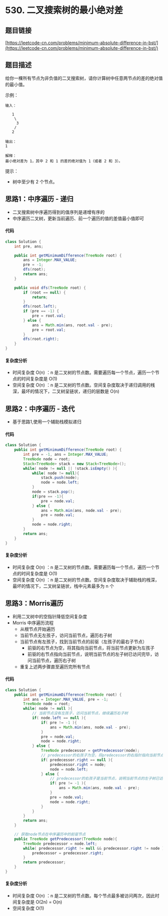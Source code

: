 # 530. 二叉搜索树的最小绝对差

## 题目链接
[https://leetcode-cn.com/problems/minimum-absolute-difference-in-bst/](https://leetcode-cn.com/problems/minimum-absolute-difference-in-bst/)

## 题目描述
给你一棵所有节点为非负值的二叉搜索树，请你计算树中任意两节点的差的绝对值的最小值。

示例：
```
输入：

   1
    \
     3
    /
   2

输出：
1

解释：
最小绝对差为 1，其中 2 和 1 的差的绝对值为 1（或者 2 和 3）。
```

提示：
- 树中至少有 2 个节点。

## 思路1：中序遍历 - 递归
 - 二叉搜索树中序遍历得到的值序列是递增有序的
 - 中序遍历二叉树，更新当前遍历、前一个遍历的值的差值最小值即可

#### 代码
```java
class Solution {
    int pre, ans;

    public int getMinimumDifference(TreeNode root) {
        ans = Integer.MAX_VALUE;
        pre = -1;
        dfs(root);
        return ans;
    }

    public void dfs(TreeNode root) {
        if (root == null) {
            return;
        }
        dfs(root.left);
        if (pre == -1) {
            pre = root.val;
        } else {
            ans = Math.min(ans, root.val - pre);
            pre = root.val;
        }
        dfs(root.right);
    }
}
```

#### 复杂度分析
 - 时间复杂度 O(n) ：n 是二叉树的节点数。需要遍历每一个节点，遍历一个节点的时间复杂度是 O(1)
 - 空间复杂度 O(n) ：n 是二叉树的节点数。空间复杂度取决于递归调用的桟深，最坏的情况下，二叉树呈链状，递归的层数是 O(n)

## 思路2：中序遍历 - 迭代
 - 基于思路1,使用一个辅助栈模拟递归

#### 代码
```java
class Solution {
    public int getMinimumDifference(TreeNode root) {
        int pre = -1, ans = Integer.MAX_VALUE;
        TreeNode node = root;
        Stack<TreeNode> stack = new Stack<TreeNode>();
        while( node != null || !stack.isEmpty() ){
            while( node != null){
                stack.push(node);
                node = node.left;
            }
            node = stack.pop();
            if(pre == -1){
                pre = node.val;
            } else {
                ans = Math.min(ans, node.val - pre);
                pre = node.val;
            }
            node = node.right;
        }
        return ans;
    }
}
```

#### 复杂度分析
 - 时间复杂度 O(n) ：n 是二叉树的节点数。需要遍历每一个节点，遍历一个节点的时间复杂度是 O(1)
 - 空间复杂度 O(n) ：n 是二叉树的节点数。空间复杂度取决于辅助栈的桟深，最坏的情况下，二叉树呈链状，栈中元素最多为 n 个

## 思路3：Morris遍历
 - 利用二叉树中的空指针降低空间复杂度
 - Morris 中序遍历流程
   - 从根节点开始遍历
   - 当前节点无左孩子，访问当前节点，遍历右子树
   - 当前节点有左孩子，找到当前节点的前驱（左孩子的最右子节点）
     - 前驱的右节点为空，将其指向当前节点，将当前节点更新为左孩子
     - 前驱的右节点指向当前节点，说明当前节点的左子树已访问完毕，访问当前节点，遍历右子树
   - 重复上述两步骤直至遍历完所有节点

#### 代码
```java
class Solution {
    public int getMinimumDifference(TreeNode root) {
        int ans = Integer.MAX_VALUE, pre = -1;
        TreeNode node = root;
        while( node != null ){
            // 当前节点没有左孩子，访问当前节点，继续遍历右子树
            if( node.left == null ){
                if( pre != -1 ){
                    ans = Math.min(ans, node.val - pre);
                }
                pre = node.val;
                node = node.right;
            } else {
                TreeNode predecessor = getPredecessor(node);
                // predecessor的右孩子为空，将predecessor的右指针指向当前节点node
                if( predecessor.right == null ){
                    predecessor.right = node;
                    node = node.left;
                } else {
                    // predecessor的右孩子是当前节点，说明当前节点的左子树已访问完毕，访问当前节点，继续遍历右子树
                    if( pre != -1 ){
                        ans = Math.min(ans, node.val - pre);
                    }
                    pre = node.val;
                    node = node.right;
                }
            }
        }
        return ans;
    }

    // 获取node节点在中序遍历中的前驱节点
    public TreeNode getPredecessor(TreeNode node){
        TreeNode predecessor = node.left;
        while( predecessor.right != null && predecessor.right != node ){
            predecessor = predecessor.right;
        }
        return predecessor;
    }
}
```

#### 复杂度分析
 - 时间复杂度 O(n) ：n 是二叉树的节点数。每个节点最多被访问两次，因此时间复杂度是 O(2n) = O(n)
 - 空间复杂度 O(1)